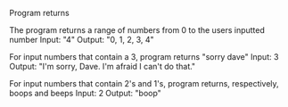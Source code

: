 Program returns

The program returns a range of numbers from 0 to the users inputted number
Input: "4"
Output: "0, 1, 2, 3, 4"

For input numbers that contain a 3, program returns "sorry dave"
Input: 3
Output: "I'm sorry, Dave. I'm afraid I can't do that."

For input numbers that contain 2's and 1's, program returns, respectively, boops and beeps
Input: 2
Output: "boop"
